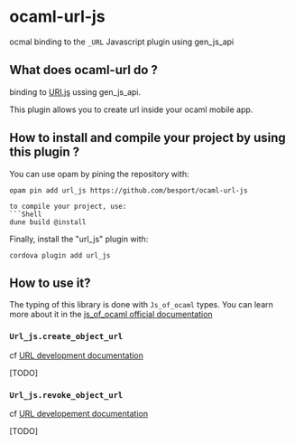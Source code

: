 # ocaml-url-js
ocmal binding to the `_URL` Javascript plugin using gen_js_api

## What does ocaml-url do ?

binding to [URI.js](https://github.com/medialize/URI.js) ussing
gen_js_api.

This plugin allows you to create url inside your ocaml mobile app.

## How to install and compile your project by using this plugin ?

You can use opam by pining the repository with:
```Shell
opam pin add url_js https://github.com/besport/ocaml-url-js

to compile your project, use:
```Shell
dune build @install
```

Finally, install the "url_js" plugin with:
```Shell
cordova plugin add url_js
```

## How to use it?

The typing of this library is done with `Js_of_ocaml` types. You can
learn more about it in the [js_of_ocaml official
documentation](https://ocsigen.org/js_of_ocaml/latest/manual/overview)

### `Url_js.create_object_url`

cf [URL development
documentation](https://developer.mozilla.org/fr/docs/Web/API/URL/createObjectURL)

[TODO]

### `Url_js.revoke_object_url`

cf [URL developement
documentation](https://developer.mozilla.org/fr/docs/Web/API/URL/revokeObjectURL)

[TODO]
